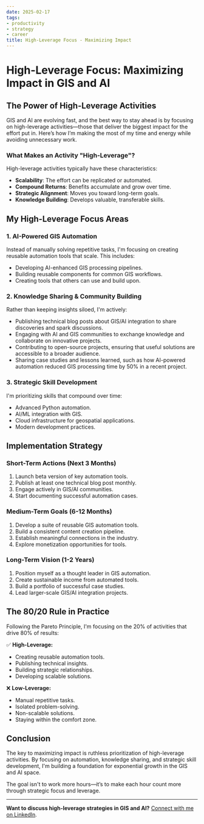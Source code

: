 ```yaml
---
date: 2025-02-17
tags:
- productivity
- strategy
- career
title: High-Leverage Focus - Maximizing Impact
---
```


# **High-Leverage Focus: Maximizing Impact in GIS and AI**

## **The Power of High-Leverage Activities**

GIS and AI are evolving fast, and the best way to stay ahead is by focusing on high-leverage activities—those that deliver the biggest impact for the effort put in. Here’s how I’m making the most of my time and energy while avoiding unnecessary work.

### **What Makes an Activity "High-Leverage"?**

High-leverage activities typically have these characteristics:

- **Scalability**: The effort can be replicated or automated.
- **Compound Returns**: Benefits accumulate and grow over time.
- **Strategic Alignment**: Moves you toward long-term goals.
- **Knowledge Building**: Develops valuable, transferable skills.

## **My High-Leverage Focus Areas**

### **1. AI-Powered GIS Automation**

Instead of manually solving repetitive tasks, I'm focusing on creating reusable automation tools that scale. This includes:

- Developing AI-enhanced GIS processing pipelines.
- Building reusable components for common GIS workflows.
- Creating tools that others can use and build upon.

### **2. Knowledge Sharing & Community Building**

Rather than keeping insights siloed, I'm actively:

- Publishing technical blog posts about GIS/AI integration to share discoveries and spark discussions.
- Engaging with AI and GIS communities to exchange knowledge and collaborate on innovative projects.
- Contributing to open-source projects, ensuring that useful solutions are accessible to a broader audience.
- Sharing case studies and lessons learned, such as how AI-powered automation reduced GIS processing time by 50% in a recent project.

### **3. Strategic Skill Development**

I'm prioritizing skills that compound over time:

- Advanced Python automation.
- AI/ML integration with GIS.
- Cloud infrastructure for geospatial applications.
- Modern development practices.

## **Implementation Strategy**

### **Short-Term Actions (Next 3 Months)**

1. Launch beta version of key automation tools.
2. Publish at least one technical blog post monthly.
3. Engage actively in GIS/AI communities.
4. Start documenting successful automation cases.

### **Medium-Term Goals (6-12 Months)**

1. Develop a suite of reusable GIS automation tools.
2. Build a consistent content creation pipeline.
3. Establish meaningful connections in the industry.
4. Explore monetization opportunities for tools.

### **Long-Term Vision (1-2 Years)**

1. Position myself as a thought leader in GIS automation.
2. Create sustainable income from automated tools.
3. Build a portfolio of successful case studies.
4. Lead larger-scale GIS/AI integration projects.

## **The 80/20 Rule in Practice**

Following the Pareto Principle, I'm focusing on the 20% of activities that drive 80% of results:

✅ **High-Leverage:**

- Creating reusable automation tools.
- Publishing technical insights.
- Building strategic relationships.
- Developing scalable solutions.

❌ **Low-Leverage:**

- Manual repetitive tasks.
- Isolated problem-solving.
- Non-scalable solutions.
- Staying within the comfort zone.

## **Conclusion**

The key to maximizing impact is ruthless prioritization of high-leverage activities. By focusing on automation, knowledge sharing, and strategic skill development, I'm building a foundation for exponential growth in the GIS and AI space.

The goal isn't to work more hours—it’s to make each hour count more through strategic focus and leverage.

---

**Want to discuss high-leverage strategies in GIS and AI?** [Connect with me on LinkedIn](https://www.linkedin.com/in/dannymcvey/).

